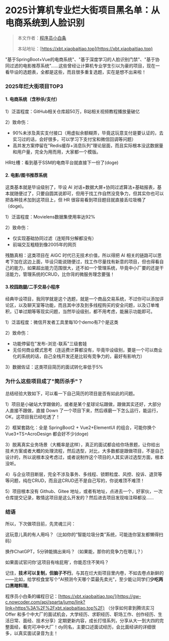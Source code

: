 # 2025计算机专业烂大街项目黑名单：从电商系统到人脸识别

> 本文作者：[程序员小白条](https://github.com/luoye6)
>
> 本站地址：[https://xbt.xiaobaitiao.top](https://xbt.xiaobaitiao.top)

"基于SpringBoot+Vue的电商系统"、"基于深度学习的人脸识别门禁"、"基于协同过滤的电影推荐系统"……这些曾经让计算机专业学生引以为豪的项目，现在一看毕设的选题表，全都是这些，而且很多重复选题，实在是想不出来啦！

### 2025年烂大街项目TOP3

#### 1. 电商系统（含秒杀/支付）

1）泛滥程度：GitHub相关仓库超50万，B站相关视频教程播放量破亿

2）致命伤：

- 90%未涉及真实支付接口（用虚拟余额糊弄，毕竟这玩意支付是要认证的，去实习过的话，会好很多，可以学习下支付宝和微信回调等问题）
- 高并发方案停留在"Redis缓存+消息队列"理论层面，而且实际根本没这数据量和用户量，完全为用而用，大家都一个模版。

HR吐槽：看到基于SSM的电商平台就直接下一份了(doge)

#### 2. 电影/图书推荐系统

这类基本就是毕设级别了，毕设 AI 对话+数据大屏+协同过滤算法+基础报表，基本就随便过了，只要自圆其说即可，但用于找工作自然没竞争力，但其实你也可以把各种技术加到这项目上，但 HR 很容易看到项目题目就直接丢垃圾桶了（doge)。

1）泛滥程度：Movielens数据集使用率达92%

2）致命伤：

- 仅实现基础协同过滤（连矩阵分解都没有）
- 前端交互粗糙到像2005年的网页

残酷真相：这类项目在 AIGC 时代已无技术价值，所以得把 AI 相关的链路可以思考下加在这边上面，毕设只能说随便过，找工作尽量找有新意的项目，但也得看自己的能力，如果超出能力范围很大，还不如一个管理系统，毕竟中小厂要的还是干活能力，管理系统的CRUD，比你背的微服务理念要强！

#### 3.校园跑腿/二手交易小程序

经典毕设项目，我同学就是这个选题，就是一个商品交易系统，不过你可以添加评论区，以及聊天室等功能，而且其中涉及到多线程购买的安全问题，以及订单堆积，订单过期等等现实问题，当然毕设级别，都不用考虑，能展示功能即可。

1）泛滥程度：微信开发者工具里每10个demo有7个是这类

2）致命伤：

- 功能停留在"发布-浏览-联系"三级套娃
- 无任何商业模式思考（连运费计算都没有，毕竟毕设级别，要是一个可以商业化的系统的话，自己全栈开发还是比较有竞争力的，最好有影响力）

3）数据佐证：这类项目简历的面试转化率低于5%

### 为什么这些项目成了"简历杀手"？

总结经验大致如下，可以看一下自己简历的项目是否有如此的问题。

1）项目是小破站大学跟做的，或者是某个星球论坛跟做，跟做其实还好，大部分人直接不跟做，直接 Down 了一个项目下来，然后琢磨一下怎么运行，能运行，OK，这项目我已经吃透了！

2）框架套路化：全是 SpringBoot2 + Vue2+ElementUI 的组合，可能你换个 Vue3+TS+AcroDesign 都会好不少(doge)

3）脱离真实业务场景（大概率是这样），真正的面试都会给你场景题，让你给出技术方案或者大概的处理流程，然后选型，对比，大多数都是跟做项目，不是自己设计的，所以说根本没考虑过，或者说制作这个项目的人其实讲过选型方面，根本没听。

4）与企业项目断层，完全不涉及事务、多线程、锁颗粒度、风控、投诉、退货等等问题，纯在CRUD，而且这CRUD还不是自己写的，你说难顶不难顶！

5）项目根本没有 Github、Gitee 地址，或者有地址，点进去一个，好家伙，一次仓库提交记录，敢情这项目是这么开发的？然后进去项目发现啥注释都没......



### 结语

所以，下次做项目前，先灵魂三问：

这玩意儿真的有人用吗？（比如你的“智能垃圾分类”系统，可能连你室友都懒得扫码）

换作ChatGPT，5分钟能搞出来吗？（如果能，那你的竞争力在哪儿？）

如果面试官问你‘这项目有啥屁用’，你能忍住不笑吗？



记住，**技术可以复制，但脑子不行**。与其在烂大街项目里内卷，不如去卷点新鲜的——比如，给学校食堂写个“AI预测今天哪个菜最先卖光”，至少能让同学们**少吃两口黑暗料理**。



程序员小白条的编程日记：[https://xbt.xiaobaitiao.top/](https://gw-c.nowcoder.com/api/sparta/jump/link?link=https%3A%2F%2Fxbt.xiaobaitiao.top%2F) （分享如何拿到腾讯实习 Offer 和多个中大厂的面试机会，大学经历、求职经历、职场工作、创作经历、生活日常、面经、技术分享）定期更新内容，成长打怪系列，分享从大一到大四的完整面经，看完可冲中大厂！dy同名，主要口述面试经历，会比面经讲的详细很多，以真实面试录音为主！